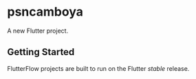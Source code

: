 # psncamboya

A new Flutter project.

## Getting Started

FlutterFlow projects are built to run on the Flutter _stable_ release.
